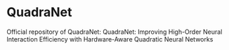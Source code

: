 # QuadraNet
Official repository of QuadraNet: QuadraNet: Improving High-Order Neural Interaction Efficiency with Hardware-Aware Quadratic Neural Networks
